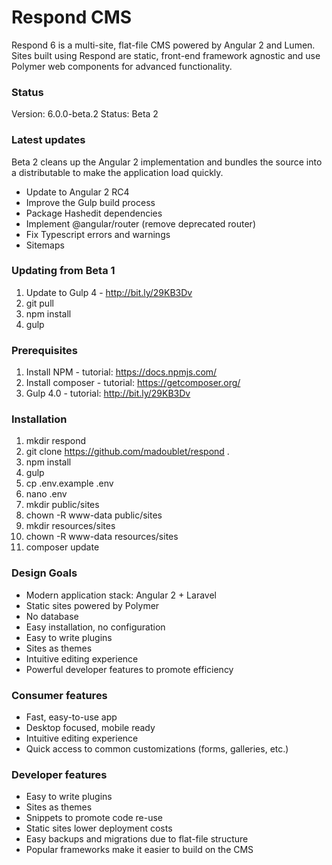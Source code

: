 # Respond CMS

Respond 6 is a multi-site, flat-file CMS powered by Angular 2 and Lumen.  Sites built using Respond are static, front-end framework agnostic and use Polymer web components for advanced functionality.

### Status
Version: 6.0.0-beta.2
Status: Beta 2

### Latest updates
Beta 2 cleans up the Angular 2 implementation and bundles the source into a distributable to make the application load quickly.
- Update to Angular 2 RC4
- Improve the Gulp build process
- Package Hashedit dependencies
- Implement @angular/router (remove deprecated router)
- Fix Typescript errors and warnings
- Sitemaps

### Updating from Beta 1
1. Update to Gulp 4 - http://bit.ly/29KB3Dv
2. git pull
3. npm install
4. gulp

### Prerequisites
1. Install NPM - tutorial: https://docs.npmjs.com/
2. Install composer - tutorial: https://getcomposer.org/
3. Gulp 4.0 - tutorial: http://bit.ly/29KB3Dv

### Installation
1. mkdir respond
2. git clone https://github.com/madoublet/respond .
3. npm install
4. gulp
5. cp .env.example .env
6. nano .env
7. mkdir public/sites
8. chown -R www-data public/sites
9. mkdir resources/sites
10. chown -R www-data resources/sites
11. composer update

### Design Goals
- Modern application stack: Angular 2 + Laravel
- Static sites powered by Polymer
- No database
- Easy installation, no configuration
- Easy to write plugins
- Sites as themes
- Intuitive editing experience
- Powerful developer features to promote efficiency

### Consumer features
- Fast, easy-to-use app
- Desktop focused, mobile ready
- Intuitive editing experience
- Quick access to common customizations (forms, galleries, etc.)

### Developer features
- Easy to write plugins
- Sites as themes
- Snippets to promote code re-use
- Static sites lower deployment costs
- Easy backups and migrations due to flat-file structure
- Popular frameworks make it easier to build on the CMS